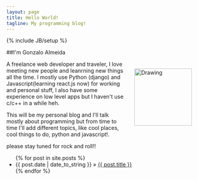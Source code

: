 ```yaml
---
layout: page
title: Hello World!
tagline: My programming blog!
---
```

{% include JB/setup %}

##I'm Gonzalo Almeida


<img src="{{ site.url }}/assets/images/gonzo.jpg" alt="Drawing" style="width: 150px; float: right; padding: 20px;"/>


A freelance web developer and traveler, I love meeting new people and leanrning new things all the time.
I mostly use Python (django) and Javascript(learning react.js now) for working and personal stuff, I also have some experience on low level apps but I haven't use c/c++ in a while heh.


This will be my personal blog and I'll talk mostly about programming but from time to time I'll
add different topics, like cool places, cool things to do, python and javascript!.

please stay tuned for rock and roll!!


<ul class="posts">
  {% for post in site.posts %}
    <li><span>{{ post.date | date_to_string }}</span> &raquo; <a href="{{ BASE_PATH }}{{ post.url }}">{{ post.title }}</a></li>
  {% endfor %}
</ul>

